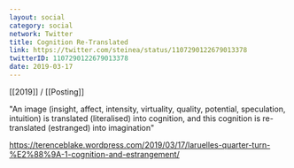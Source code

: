 ```yaml
---
layout: social
category: social
network: Twitter
title: Cognition Re-Translated
link: https://twitter.com/steinea/status/1107290122679013378
twitterID: 1107290122679013378
date: 2019-03-17
---
```


[[2019]] / [[Posting]]

"An image (insight, affect, intensity, virtuality, quality, potential, speculation, intuition) is translated (literalised) into cognition, and this cognition is re-translated (estranged) into imagination"

<https://terenceblake.wordpress.com/2019/03/17/laruelles-quarter-turn-%E2%88%9A-1-cognition-and-estrangement/>
